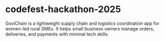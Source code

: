 # codefest-hackathon-2025
GoviChain is a lightweight supply chain and logistics coordination app for women-led rural SMEs. It helps small business owners manage orders, deliveries, and payments with minimal tech skills.

